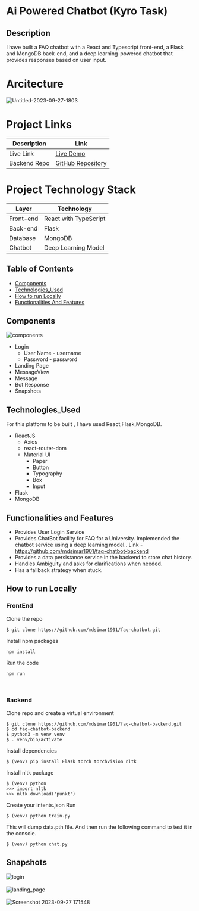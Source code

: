 # Ai Powered Chatbot (Kyro Task)

## Description
I have built a FAQ chatbot with a React and Typescript front-end, a Flask and MongoDB back-end, and a deep learning-powered chatbot that provides responses based on user input.

# Arcitecture

![Untitled-2023-09-27-1803](https://github.com/mdsimar1901/faq-chatbot/assets/66200713/818ae721-de99-47b2-b724-96e7ff5083cc)

# Project Links

| Description     | Link                                           |
|-----------------|-----------------------------------------------|
| Live Link       | [Live Demo](https://ai-powered-faqchatbot.netlify.app/) |
| Backend Repo    | [GitHub Repository](https://github.com/mdsimar1901/faq-chatbot-backend) |

# Project Technology Stack

| Layer      | Technology               |
|------------|--------------------------|
| Front-end  | React with TypeScript    |
| Back-end   | Flask                    |
| Database   | MongoDB                  |
| Chatbot    | Deep Learning Model      |

## Table of Contents
- [Components](#components)
- [Technologies_Used](#technologiesused)
- [How to run Locally](#local)
- [Functionalities And Features](#features)

## Components

![components](https://github.com/mdsimar1901/faq-chatbot/assets/66200713/cc44e839-9c56-4223-b48c-4ec5d12abcb0)

- Login
    - User Name - username
    - Password - password
- Landing Page
- MessageView
- Message
- Bot Response
- Snapshots

## Technologies_Used
For this platform to be built , I have used React,Flask,MongoDB.
- ReactJS
  - Axios
  - react-router-dom
  - Material UI
    - Paper
    - Button
    - Typography
    - Box
    - Input
- Flask
- MongoDB

## Functionalities and Features

- Provides User Login Service
- Provides ChatBot facility for FAQ for a University. Implemended the chatbot service using a deep learning model.. Link - https://github.com/mdsimar1901/faq-chatbot-backend
- Provides a data persistance service in the backend to store chat history.
- Handles Ambiguity and asks for clarifications when needed.
- Has a fallback strategy when stuck.

## How to run Locally

### FrontEnd
Clone the repo
```
$ git clone https://github.com/mdsimar1901/faq-chatbot.git
```
Install npm packages
```
npm install
```
Run the code
```
npm run
```
<br />

### Backend
Clone repo and create a virtual environment
```
$ git clone https://github.com/mdsimar1901/faq-chatbot-backend.git
$ cd faq-chatbot-backend
$ python3 -m venv venv
$ . venv/bin/activate
```
Install dependencies
```
$ (venv) pip install Flask torch torchvision nltk
```
Install nltk package
```
$ (venv) python
>>> import nltk
>>> nltk.download('punkt')
```
Create your intents.json
Run
```
$ (venv) python train.py
```
This will dump data.pth file. And then run
the following command to test it in the console.
```
$ (venv) python chat.py
```

## Snapshots

![login](https://github.com/mdsimar1901/faq-chatbot/assets/66200713/ae97102d-63f7-49be-98a9-a0b7211d067a)
<br />
<br />
![landing_page](https://github.com/mdsimar1901/faq-chatbot/assets/66200713/c50520fe-a608-48f0-9840-66d35ff682d3)
<br />
<br/>
![Screenshot 2023-09-27 171548](https://github.com/mdsimar1901/faq-chatbot/assets/66200713/a3d5f019-0d01-41c1-95f3-b949fe39d25e)
<br/>
<br />
